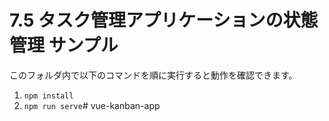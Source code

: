 # 7.5 タスク管理アプリケーションの状態管理 サンプル

このフォルダ内で以下のコマンドを順に実行すると動作を確認できます。

1. `npm install`
2. `npm run serve`# vue-kanban-app

